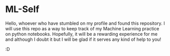 # ML-Self
Hello, whoever who have stumbled on my profile and found this repository. I will use this repo as a way to keep track of my Machine Learning practice on python notebooks. Hopefully, it will be a rewarding experience for me and although I doubt it but I will be glad if it serves any kind of help to you! 

:D 
